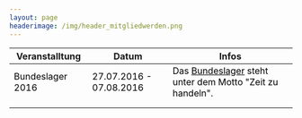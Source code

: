 ```yaml
---
layout: page
headerimage: /img/header_mitgliedwerden.png
---
```




<table class="table striped hovered cell-hovered border bordered">
 <thead>
  <tr>
   <th>Veranstalltung</th>
   <th>Datum</th>
   <th>Infos</th>
  <tr>
 </thead>
 <tbody>
  <tr>
   <td style="color:#000000">Bundeslager 2016</td>
   <td style="color:#000000">27.07.2016 - 07.08.2016</td>
   <td style="color:#000000">Das <a style="color:#000000" href="/veranstaltungen/20160727-bundeslager/">Bundeslager</a> steht unter dem Motto "Zeit zu handeln".</td>
  </tr>
  <tr>
   <td></td>
   <td> </td>
   <td> </td>
  </tr>
  <tr>
   <td> </td>
   <td> </td>
   <td> </td>
  </tr>

</table>


<div class="navy" data-role="calendar" data-week-start="1" data-buttons="false"></div>

